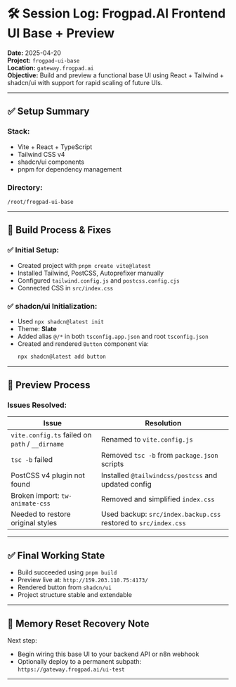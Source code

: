 
# 🛠️ Session Log: Frogpad.AI Frontend UI Base + Preview

**Date:** 2025-04-20  
**Project:** `frogpad-ui-base`  
**Location:** `gateway.frogpad.ai`  
**Objective:** Build and preview a functional base UI using React + Tailwind + shadcn/ui with support for rapid scaling of future UIs.

---

## ✅ Setup Summary

### Stack:
- Vite + React + TypeScript
- Tailwind CSS v4
- shadcn/ui components
- pnpm for dependency management

### Directory:
`/root/frogpad-ui-base`

---

## 🔧 Build Process & Fixes

### ✅ Initial Setup:
- Created project with `pnpm create vite@latest`
- Installed Tailwind, PostCSS, Autoprefixer manually
- Configured `tailwind.config.js` and `postcss.config.cjs`
- Connected CSS in `src/index.css`

### ✅ shadcn/ui Initialization:
- Used `npx shadcn@latest init`
- Theme: **Slate**
- Added alias `@/*` in both `tsconfig.app.json` and root `tsconfig.json`
- Created and rendered `Button` component via:
  ```bash
  npx shadcn@latest add button
  ```

---

## 🧪 Preview Process

### Issues Resolved:

| Issue | Resolution |
|-------|------------|
| `vite.config.ts` failed on `path` / `__dirname` | Renamed to `vite.config.js` |
| `tsc -b` failed | Removed `tsc -b` from `package.json` scripts |
| PostCSS v4 plugin not found | Installed `@tailwindcss/postcss` and updated config |
| Broken import: `tw-animate-css` | Removed and simplified `index.css` |
| Needed to restore original styles | Used backup: `src/index.backup.css` restored to `src/index.css` |

---

## ✅ Final Working State

- Build succeeded using `pnpm build`
- Preview live at: `http://159.203.110.75:4173/`
- Rendered button from `shadcn/ui`
- Project structure stable and extendable

---

## 🧠 Memory Reset Recovery Note

Next step:
- Begin wiring this base UI to your backend API or n8n webhook
- Optionally deploy to a permanent subpath: `https://gateway.frogpad.ai/ui-test`

---
